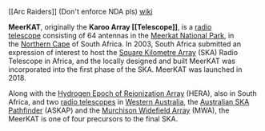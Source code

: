 [[Arc Raiders]] (Don't enforce NDA pls)
[wiki](https://en.wikipedia.org/wiki/MeerKAT "MeerKAT")

**MeerKAT**, originally the **Karoo Array [[Telescope]]**, is a [radio telescope](https://en.wikipedia.org/wiki/Radio_telescope "Radio telescope") consisting of 64 antennas in the [Meerkat National Park](https://en.wikipedia.org/wiki/Meerkat_National_Park "Meerkat National Park"), in the [Northern Cape](https://en.wikipedia.org/wiki/Northern_Cape "Northern Cape") of South Africa. In 2003, South Africa submitted an expression of interest to host the [Square Kilometre Array](https://en.wikipedia.org/wiki/Square_Kilometre_Array "Square Kilometre Array") (SKA) Radio Telescope in Africa, and the locally designed and built MeerKAT was incorporated into the first phase of the SKA. MeerKAT was launched in 2018.

Along with the [Hydrogen Epoch of Reionization Array](https://en.wikipedia.org/wiki/Hydrogen_Epoch_of_Reionization_Array "Hydrogen Epoch of Reionization Array") (HERA), also in South Africa, and two [radio telescopes](https://en.wikipedia.org/wiki/Radio_telescope "Radio telescope") in [Western Australia](https://en.wikipedia.org/wiki/Western_Australia "Western Australia"), the [Australian SKA Pathfinder](https://en.wikipedia.org/wiki/Australian_SKA_Pathfinder "Australian SKA Pathfinder") (ASKAP) and the [Murchison Widefield Array](https://en.wikipedia.org/wiki/Murchison_Widefield_Array "Murchison Widefield Array") (MWA), the MeerKAT is one of four precursors to the final SKA.

